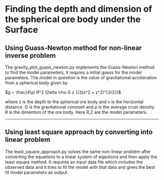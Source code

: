 # Finding the depth and dimension of the spherical ore body under the Surface 

## Using Guass-Newton method for non-linear inverse problem
The gravity_plot_guass_newton.py implements the Guass-Newton method to find the model parameters, it requres a initial guess for the model parameters. The model in question is the value of gravitational acceleration from a spherical body given by

$g = \frac{4\pi R^3 \Delta \rho G z }{3(x^2 + z^2)^{3/2}}$

where z is the depth to the spherical ore body and x is the horizontal distance. G is the gravitational constant and $\rho$ is the average crust density. R is the dimention of the ore body. Here R,Z are the model parameters.

---
## Using least square approach by converting into linear problem

The least_square_approach.py solves the same non-linear problem after converting the equations to a linear system of eqautions and then apply the least square method. It requires an input data file which includes the observed data and it tries to fit the model with that data and gives the best fit model parameters as output.
